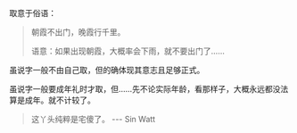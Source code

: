 取意于俗语：
> 朝霞不出门，晚霞行千里。
> 
> 语意：如果出现朝霞，大概率会下雨，就不要出门了……

虽说字一般不由自己取，但的确体现其意志且足够正式。

虽说字一般要成年礼时才取，但……先不论实际年龄，看那样子，大概永远都没法算是成年。就不计较了。

> 这丫头纯粹是宅傻了。 --- Sin Watt
